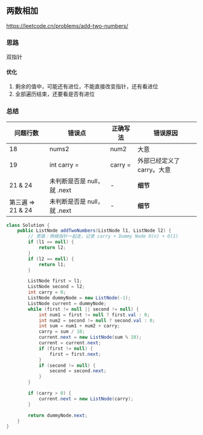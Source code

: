 ## 两数相加

<https://leetcode.cn/problems/add-two-numbers/>

### 思路

双指针

#### 优化

1. 剩余的值中，可能还有进位，不能直接改变指针，还有看进位
2. 全部遍历结束，还要看是否有进位

### 总结

| 问题行数           | 错误点                 | 正确写法    | 错误原因             |
|----------------|---------------------|---------|------------------|
| 18             | nums2               | num2    | 大意               |
| 19             | int carry =         | carry = | 外部已经定义了 carry。大意 |
| 21 & 24        | 未判断是否是 null，就 .next | -       | **细节**           |
| 第三遍 => 21 & 24 | 未判断是否是 null，就 .next | -       | **细节**           |

```java
class Solution {
    public ListNode addTwoNumbers(ListNode l1, ListNode l2) {
        // 思路：两根指针一起走，记录 carry + Dummy Node O(n) + O(1)
        if (l1 == null) {
            return l2;
        }
        if (l2 == null) {
            return l1;
        }

        ListNode first = l1;
        ListNode second = l2;
        int carry = 0;
        ListNode dummyNode = new ListNode(-1);
        ListNode current = dummyNode;
        while (first != null || second != null) {
            int num1 = first != null ? first.val : 0;
            int num2 = second != null ? second.val : 0;
            int sum = num1 + num2 + carry;
            carry = sum / 10;
            current.next = new ListNode(sum % 10);
            current = current.next;
            if (first != null) {
                first = first.next;
            }
            if (second != null) {
                second = second.next;
            }
        }

        if (carry > 0) {
            current.next = new ListNode(carry);
        }

        return dummyNode.next;
    }
}
```
